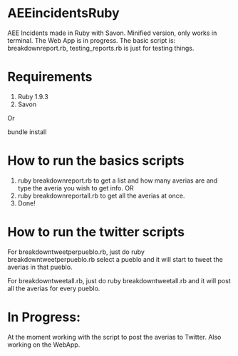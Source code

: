 AEEincidentsRuby
================

AEE Incidents made in Ruby with Savon. Minified version, only works in terminal. The Web App is in progress.
The basic script is: breakdownreport.rb, testing_reports.rb is just for testing things.

Requirements
============

1. Ruby 1.9.3
2. Savon

Or

bundle install

How to run the basics scripts
===========

1. ruby breakdownreport.rb to get a list and how many averias are and type the averia you wish to get info.
OR 
2. ruby breakdownreportall.rb to get all the averias at once.
3. Done!

How to run the twitter scripts
==============================
For breakdowntweetperpueblo.rb, just do ruby breakdowntweetperpueblo.rb select a pueblo and it will start to tweet the averias
in that pueblo.

For breakdowntweetall.rb, just do ruby breakdowntweetall.rb and it will post all the averias for every pueblo.

In Progress:
=============

At the moment working with the script to post the averias to Twitter.
Also working on the WebApp.


